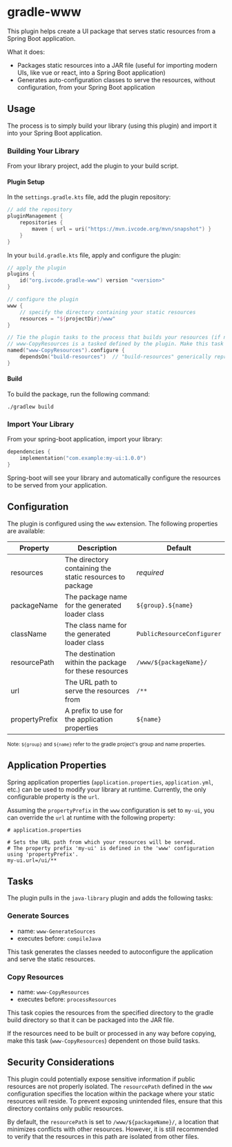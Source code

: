 # gradle-www
This plugin helps create a UI package that serves static resources from a Spring Boot application.

What it does:
- Packages static resources into a JAR file (useful for importing modern UIs, like vue or react, into a Spring Boot application)
- Generates auto-configuration classes to serve the resources, without configuration, from your Spring Boot application

## Usage
The process is to simply build your library (using this plugin) and import it into your Spring Boot application.

### Building Your Library
From your library project, add the plugin to your build script.

#### Plugin Setup
In the `settings.gradle.kts` file, add the plugin repository:
```kotlin
// add the repository
pluginManagement {
    repositories {
        maven { url = uri("https://mvn.ivcode.org/mvn/snapshot") }
    }
}
```

In your `build.gradle.kts` file, apply and configure the plugin:
```kotlin
// apply the plugin
plugins {
    id("org.ivcode.gradle-www") version "<version>"
}

// configure the plugin
www {
    // specify the directory containing your static resources
    resources = "${projectDir}/www"
}

// Tie the plugin tasks to the process that builds your resources (if needed) 
// www-CopyResources is a tasked defined by the plugin. Make this task dependent on the task that builds your resources.
named("www-CopyResources").configure {
    dependsOn("build-resources")  // "build-resources" generically represents a task that builds your resources
}
```

#### Build
To build the package, run the following command:

```shell
./gradlew build
```

### Import Your Library
From your spring-boot application, import your library:

```kotlin
dependencies {
    implementation("com.example:my-ui:1.0.0")
}
```

Spring-boot will see your library and automatically configure the resources to be served from your application.

## Configuration
The plugin is configured using the `www` extension. The following properties are available:

| Property        | Description                                              | Default                    |
|-----------------|----------------------------------------------------------|----------------------------|
| resources       | The directory containing the static resources to package | *required*                 |
| packageName     | The package name for the generated loader class          | `${group}.${name}`         |
| className       | The class name for the generated loader class            | `PublicResourceConfigurer` |
| resourcePath    | The destination within the package for these resources   | `/www/${packageName}/`     |
| url             | The URL path to serve the resources from                 | `/**`                      |
| propertyPrefix  | A prefix to use for the application properties           | `${name}`                  |

<sub>Note: `${group}` and `${name}` refer to the gradle project's group and name properties.</sub>

## Application Properties
Spring application properties (`application.properties`, `application.yml`, etc.) can be used to modify your library at
runtime. Currently, the only configurable property is the `url`.

Assuming the `propertyPrefix` in the `www` configuration is set to `my-ui`, you can override the `url` at runtime with
the following property:

```properties
# application.properties

# Sets the URL path from which your resources will be served.
# The property prefix 'my-ui' is defined in the 'www' configuration using 'propertyPrefix'.
my-ui.url=/ui/**
```

## Tasks
The plugin pulls in the `java-library` plugin and adds the following tasks:

### Generate Sources
 - name: `www-GenerateSources`
 - executes before: `compileJava`

This task generates the classes needed to autoconfigure the application and serve the static resources.

### Copy Resources
 - name: `www-CopyResources`
 - executes before: `processResources`

This task copies the resources from the specified directory to the gradle build directory so that it can be packaged
into the JAR file.

If the resources need to be built or processed in any way before copying, make this task (`www-CopyResources`) dependent
on those build tasks.

## Security Considerations
This plugin could potentially expose sensitive information if public resources are not properly isolated. The
`resourcePath` defined in the `www` configuration specifies the location within the package where your static resources
will reside. To prevent exposing unintended files, ensure that this directory contains only public resources.

By default, the `resourcePath` is set to `/www/${packageName}/`, a location that minimizes conflicts with other
resources. However, it is still recommended to verify that the resources in this path are isolated from other files.